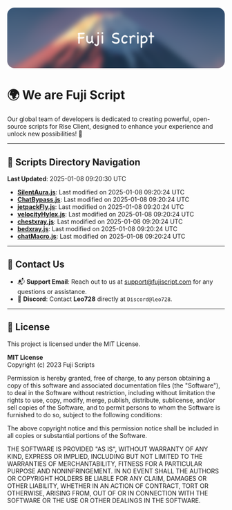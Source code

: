 ![Banner](.github/b.webp)

# 🌍 **We are Fuji Script**

Our global team of developers is dedicated to creating powerful, open-source scripts for Rise Client, designed to enhance your experience and unlock new possibilities! 🌟

---
<!-- SCRIPTS_NAVIGATION_START -->
## 📂 **Scripts Directory Navigation**

**Last Updated**: 2025-01-08 09:20:30 UTC

- **[SilentAura.js](scripts/SilentAura.js)**: Last modified on 2025-01-08 09:20:24 UTC
- **[ChatBypass.js](scripts/ChatBypass.js)**: Last modified on 2025-01-08 09:20:24 UTC
- **[jetpackFly.js](scripts/jetpackFly.js)**: Last modified on 2025-01-08 09:20:24 UTC
- **[velocityHylex.js](scripts/velocityHylex.js)**: Last modified on 2025-01-08 09:20:24 UTC
- **[chestxray.js](scripts/chestxray.js)**: Last modified on 2025-01-08 09:20:24 UTC
- **[bedxray.js](scripts/bedxray.js)**: Last modified on 2025-01-08 09:20:24 UTC
- **[chatMacro.js](scripts/chatMacro.js)**: Last modified on 2025-01-08 09:20:24 UTC

<!-- SCRIPTS_NAVIGATION_END -->

---

## 💬 **Contact Us**  
- 📬 **Support Email**: Reach out to us at [support@fujiscript.com](mailto:support@fujiscript.com) for any questions or assistance.  
- 💬 **Discord**: Contact **Leo728** directly at `Discord@leo728`.

---

## 📜 **License**

This project is licensed under the MIT License.  

**MIT License**  
Copyright (c) 2023 Fuji Scripts  

Permission is hereby granted, free of charge, to any person obtaining a copy of this software and associated documentation files (the "Software"), to deal in the Software without restriction, including without limitation the rights to use, copy, modify, merge, publish, distribute, sublicense, and/or sell copies of the Software, and to permit persons to whom the Software is furnished to do so, subject to the following conditions:  

The above copyright notice and this permission notice shall be included in all copies or substantial portions of the Software.  

THE SOFTWARE IS PROVIDED "AS IS", WITHOUT WARRANTY OF ANY KIND, EXPRESS OR IMPLIED, INCLUDING BUT NOT LIMITED TO THE WARRANTIES OF MERCHANTABILITY, FITNESS FOR A PARTICULAR PURPOSE AND NONINFRINGEMENT. IN NO EVENT SHALL THE AUTHORS OR COPYRIGHT HOLDERS BE LIABLE FOR ANY CLAIM, DAMAGES OR OTHER LIABILITY, WHETHER IN AN ACTION OF CONTRACT, TORT OR OTHERWISE, ARISING FROM, OUT OF OR IN CONNECTION WITH THE SOFTWARE OR THE USE OR OTHER DEALINGS IN THE SOFTWARE.  
